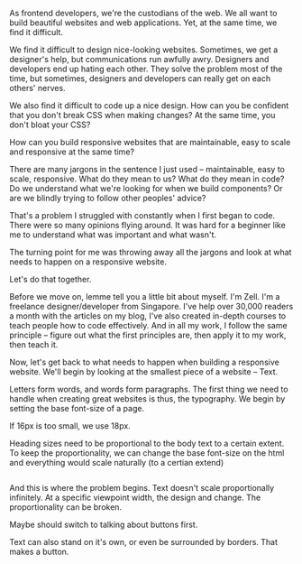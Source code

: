 As frontend developers, we're the custodians of the web. We all want to build beautiful websites and web applications. Yet, at the same time, we find it difficult.

We find it difficult to design nice-looking websites. Sometimes, we get a designer's help, but communications run awfully awry. Designers and developers end up hating each other. They solve the problem most of the time, but sometimes, designers and developers can really get on each others' nerves.

We also find it difficult to code up a nice design. How can you be confident that you don't break CSS when making changes? At the same time, you don't bloat your CSS?

How can you build responsive websites that are maintainable, easy to scale and responsive at the same time?

There are many jargons in the sentence I just used – maintainable, easy to scale, responsive. What do they mean to us? What do they mean in code? Do we understand what we're looking for when we build components? Or are we blindly trying to follow other peoples' advice?

That's a problem I struggled with constantly when I first began to code. There were so many opinions flying around. It was hard for a beginner like me to understand what was important and what wasn't.

The turning point for me was throwing away all the jargons and look at what needs to happen on a responsive website.

Let's do that together.

Before we move on, lemme tell you a little bit about myself. I'm Zell. I'm a freelance designer/developer from Singapore. I've help over 30,000 readers a month with the articles on my blog, I've also created in-depth courses to teach people how to code effectively. And in all my work, I follow the same principle – figure out what the first principles are, then apply it to my work, then teach it.

Now, let's get back to what needs to happen when building a responsive website. We'll begin by looking at the smallest piece of a website – Text.

Letters form words, and words form paragraphs. The first thing we need to handle when creating great websites is thus, the typography. We begin by setting the base font-size of a page.

If 16px is too small, we use 18px.

Heading sizes need to be proportional to the body text to a certain extent. To keep the proportionality, we can change the base font-size on the html and everything would scale naturally (to a certian extend)

```
```

And this is where the problem begins. Text doesn't scale proportionally infinitely. At a specific viewpoint width, the design and change. The proportionality can be broken.

<!-- ... --> Maybe should switch to talking about buttons first.

Text can also stand on it's own, or even be surrounded by borders. That makes a button.
